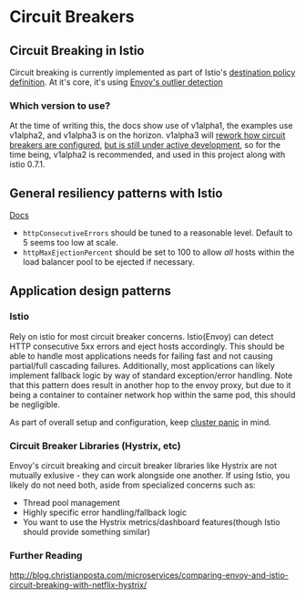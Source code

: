# Circuit Breakers

## Circuit Breaking in Istio

Circuit breaking is currently implemented as part of Istio's [destination policy definition](https://istio.io/docs/reference/config/istio.routing.v1alpha1.html#CircuitBreaker). At it's core, it's using [Envoy's outlier detection](https://www.envoyproxy.io/docs/envoy/latest/intro/arch_overview/outlier)

### Which version to use?
At the time of writing this, the docs show use of v1alpha1, the examples use v1alpha2, and v1alpha3 is on the horizon. v1alpha3 will [rework how circuit breakers are configured](https://istio.io/docs/reference/config/istio.networking.v1alpha3.html#OutlierDetection), [but is still under active development](https://istio.io/about/notes/0.7.html), so for the time being, v1alpha2 is recommended, and used in this project along with istio 0.7.1.

## General resiliency patterns with Istio
[Docs](https://istio.io/docs/reference/config/istio.routing.v1alpha1.html#CircuitBreaker.SimpleCircuitBreakerPolicy)

* `httpConsecutiveErrors` should be tuned to a reasonable level. Default to 5 seems too low at scale.
* `httpMaxEjectionPercent` should be set to 100 to allow _all_ hosts within the load balancer pool to be ejected if necessary.



## Application design patterns

### Istio

Rely on istio for most circuit breaker concerns. Istio(Envoy) can detect HTTP consecutive 5xx errors and eject hosts accordingly. This should be able to handle most applications needs for failing fast and not causing partial/full cascading failures. Additionally, most applications can likely implement fallback logic by way of standard exception/error handling. Note that this pattern does result in another hop to the envoy proxy, but due to it being a container to container network hop within the same pod, this should be negligible.

As part of overall setup and configuration, keep [cluster panic](https://www.envoyproxy.io/docs/envoy/latest/configuration/cluster_manager/cluster_runtime#core) in mind.


### Circuit Breaker Libraries (Hystrix, etc)

Envoy's circuit breaking and circuit breaker libraries like Hystrix are not mutually exlusive - they can work alongside one another. If using Istio, you likely do not need both, aside from specialized concerns such as:
* Thread pool management
* Highly specific error handling/fallback logic
* You want to use the Hystrix metrics/dashboard features(though Istio should provide something similar)

### Further Reading
http://blog.christianposta.com/microservices/comparing-envoy-and-istio-circuit-breaking-with-netflix-hystrix/